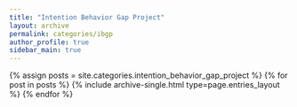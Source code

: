 ```yaml
---
title: "Intention Behavior Gap Project"
layout: archive
permalink: categories/ibgp
author_profile: true
sidebar_main: true
---
```



{% assign posts = site.categories.intention_behavior_gap_project %}
{% for post in posts %} {% include archive-single.html type=page.entries_layout %} {% endfor %}